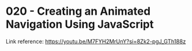 # 020 - Creating an Animated Navigation Using JavaScript

Link reference: https://youtu.be/M7FYH2MrUnY?si=8Zk2-pgJ_GTh188z
